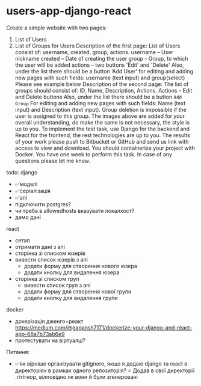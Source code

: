 # users-app-django-react

Create a simple website with two pages:
1) List of Users
2) List of Groups for Users
Description of the first page:
List of Users consist of: username, created, group, actions.
username – User nickname
created – Date of creating the user
group - Group, to which the user will be added
actions – two buttons 'Edit' and 'Delete'
Also, under the list there should be a button ‘Add User'
for editing and adding new pages with such fields: username (text input) and group(select)
Please see example below
Description of the second page:
The list of groups should consist of: ID, Name, Description, Actions.
Actions – Edit and Delete buttons
Also, under the list there should be a button `Add Group`
For editing and adding new pages with such fields: Name (text input) and Description (text
input).
Group deletion is impossible if the user is assigned to this group.
The images above are added for your overall understanding, do make the same is not
necessary, the style is up to you.
To implement the test task, use Django for the backend and React for the frontend, the rest
technologies are up to you.
The results of your work please push to Bitbucket or GitHub and send us link with access to
view and download.
You should containerize your project with Docker.
You have one week to perform this task. In case of any questions please let me know.

todo:
django
- ✅моделі
- ✅серіалізація
- ✅апі
- підключити postgres?
- чи треба в allowedhosts вказувати локалхост?
- демо дані


react
- сетап
- отримати дані з апі
- сторінка зі списком юзерів
- вивести список юзерів з апі
    - додати форму для створення нового юзера
    - додати кнопку для видалення юзера
- сторінка зі списком груп
    - вивести список груп з апі
    - додати форму для створення нової групи
    - додати кнопку для видалення групи


docker
- докерізація дженго+реакт https://medium.com/@gagansh7171/dockerize-your-django-and-react-app-68a7b73ab6e9
- протестувати на віртуалці?


Питання:
- ✅як вірніше організувати gitignore, якщо я додаю django та react в директоріях в рамках одного репозиторія? = Додав в свої директорії .гітігнор, вілповідно як вони й були згенеровані